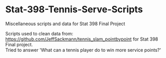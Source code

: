 # Stat-398-Tennis-Serve-Scripts
Miscellaneous scripts and data for Stat 398 Final Project

Scripts used to clean data from: https://github.com/JeffSackmann/tennis_slam_pointbypoint for Stat 398 Final project.  
Tried to answer 'What can a tennis player do to win more service points?'
